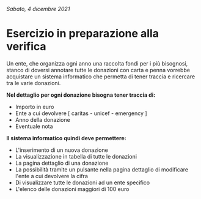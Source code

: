 *Sabato, 4 dicembre 2021*

# Esercizio in preparazione alla verifica

Un ente, che organizza ogni anno una raccolta fondi per i più bisognosi, stanco di doversi annotare tutte le donazioni con carta e penna vorrebbe acquistare un sistema informatico che permetta di tener traccia e ricercare tra le varie donazioni.

**Nel dettaglio per ogni donazione bisogna tener traccia di:**

- Importo in euro
- Ente a cui devolvere [ caritas - unicef - emergency ]
- Anno della donazione
- Eventuale nota

**Il sistema informatico quindi deve permettere:**

- L'inserimento di un nuova donazione
- La visualizzazione in tabella di tutte le donazioni
- La pagina dettaglio di una donazione
- La possibilità tramite un pulsante nella pagina dettaglio di modificare l'ente a cui devolvere la cifra
- Di visualizzare tutte le donazioni ad un ente specifico
- L'elenco delle donazioni maggiori di 100 euro